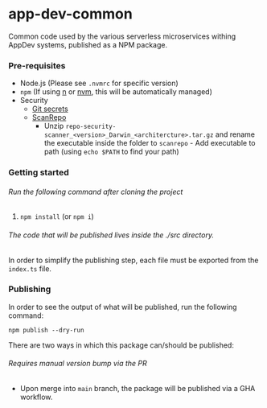 # app-dev-common

Common code used by the various serverless microservices withing AppDev systems, published as a NPM package.

### Pre-requisites

- Node.js (Please see `.nvmrc` for specific version)
- `npm` (If using [n](https://github.com/tj/n) or [nvm](https://github.com/nvm-sh/nvm), this will be automatically managed)
- Security
  - [Git secrets](https://github.com/awslabs/git-secrets)
  - [ScanRepo](https://github.com/UKHomeOffice/repo-security-scanner)
    - Unzip `repo-security-scanner_<version>_Darwin_<architercture>.tar.gz` and rename the executable inside the folder
      to `scanrepo` - Add executable to path (using `echo $PATH` to find your path)

### Getting started

###### Run the following command after cloning the project

1. `npm install` (or `npm i`)

###### The code that will be published lives inside the ./src directory.

In order to simplify the publishing step, each file must be exported from the `index.ts` file.

### Publishing

In order to see the output of what will be published, run the following command:

```shell
npm publish --dry-run
```

There are two ways in which this package can/should be published:

###### Requires manual version bump via the PR

- Upon merge into `main` branch, the package will be published via a GHA workflow.
